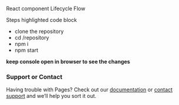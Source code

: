 React component Lifecycle Flow

Steps highlighted code block

* clone the repository
* cd /repository
* npm i
* npm start 

**keep console open in browser to see the changes**



### Support or Contact

Having trouble with Pages? Check out our [documentation](https://help.github.com/categories/github-pages-basics/) or [contact support](https://github.com/contact) and we’ll help you sort it out.
